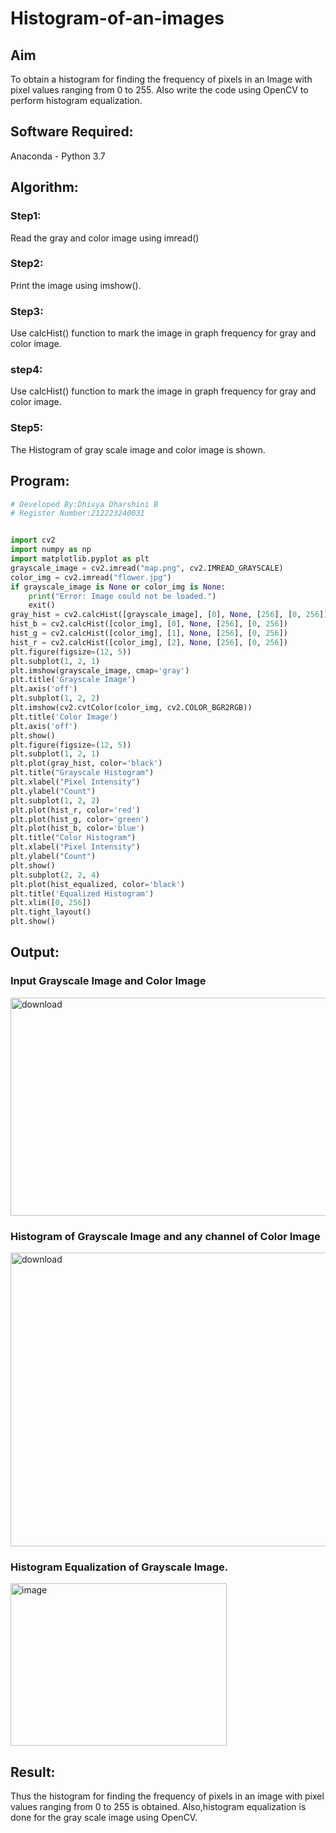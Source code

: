 # Histogram-of-an-images
## Aim
To obtain a histogram for finding the frequency of pixels in an Image with pixel values ranging from 0 to 255. Also write the code using OpenCV to perform histogram equalization.

## Software Required:
Anaconda - Python 3.7

## Algorithm:
### Step1:
Read the gray and color image using imread()

### Step2:
Print the image using imshow().
### Step3:
Use calcHist() function to mark the image in graph frequency for gray and color image.

### step4:
Use calcHist() function to mark the image in graph frequency for gray and color image.

### Step5:
The Histogram of gray scale image and color image is shown.


## Program:
```python
# Developed By:Dhivya Dharshini B
# Register Number:212223240031 


import cv2
import numpy as np
import matplotlib.pyplot as plt
grayscale_image = cv2.imread("map.png", cv2.IMREAD_GRAYSCALE)
color_img = cv2.imread("flower.jpg")
if grayscale_image is None or color_img is None:
    print("Error: Image could not be loaded.")
    exit()
gray_hist = cv2.calcHist([grayscale_image], [0], None, [256], [0, 256])
hist_b = cv2.calcHist([color_img], [0], None, [256], [0, 256])
hist_g = cv2.calcHist([color_img], [1], None, [256], [0, 256])
hist_r = cv2.calcHist([color_img], [2], None, [256], [0, 256])
plt.figure(figsize=(12, 5))
plt.subplot(1, 2, 1)
plt.imshow(grayscale_image, cmap='gray')
plt.title('Grayscale Image')
plt.axis('off')
plt.subplot(1, 2, 2)
plt.imshow(cv2.cvtColor(color_img, cv2.COLOR_BGR2RGB))
plt.title('Color Image')
plt.axis('off')
plt.show()
plt.figure(figsize=(12, 5))
plt.subplot(1, 2, 1)
plt.plot(gray_hist, color='black')
plt.title("Grayscale Histogram")
plt.xlabel("Pixel Intensity")
plt.ylabel("Count")
plt.subplot(1, 2, 2)
plt.plot(hist_r, color='red')
plt.plot(hist_g, color='green')
plt.plot(hist_b, color='blue')
plt.title("Color Histogram")
plt.xlabel("Pixel Intensity")
plt.ylabel("Count")
plt.show()
plt.subplot(2, 2, 4)
plt.plot(hist_equalized, color='black')
plt.title('Equalized Histogram')
plt.xlim([0, 256])
plt.tight_layout()
plt.show()

```
## Output:
### Input Grayscale Image and Color Image

<img width="950" height="349" alt="download" src="https://github.com/user-attachments/assets/71e71543-5a96-4bcd-997a-dec49d49f34f" />

### Histogram of Grayscale Image and any channel of Color Image

<img width="1014" height="470" alt="download" src="https://github.com/user-attachments/assets/e6ec3e53-c3da-4f8b-ad56-5ecb2476fadc" />


### Histogram Equalization of Grayscale Image.
<img width="346" height="260" alt="image" src="https://github.com/user-attachments/assets/a6cefbf0-cb93-4098-a2a9-3de62e2f5208" />




## Result: 
Thus the histogram for finding the frequency of pixels in an image with pixel values ranging from 0 to 255 is obtained. Also,histogram equalization is done for the gray scale image using OpenCV.
